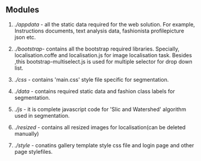 
Modules 
-----
1. *./appdata* - all the static data required for the web solution. For example, Instructions documents, text analysis data, fashionista profilepicture json etc.

2. *./bootstrap*- contains all the bootstrap required libraries. Specially, localisation.coffe and localisation.js for image localisation task. Besides ,this bootstrap-multiselect.js is used for multiple selector for drop down list.

3. *./css* - contains 'main.css' style file specific for segmentation.

4. *./data* - contains required static data and fashion class labels for segmentation.

5. *./js* -  it is complete javascript code for 'Slic and Watershed' algorithm used in segmentation. 

6. *./resized* - contains all resized images for localisation(can be deleted manually)
7. *./style* - conatins gallery template style css file and login page and other page stylefiles.

